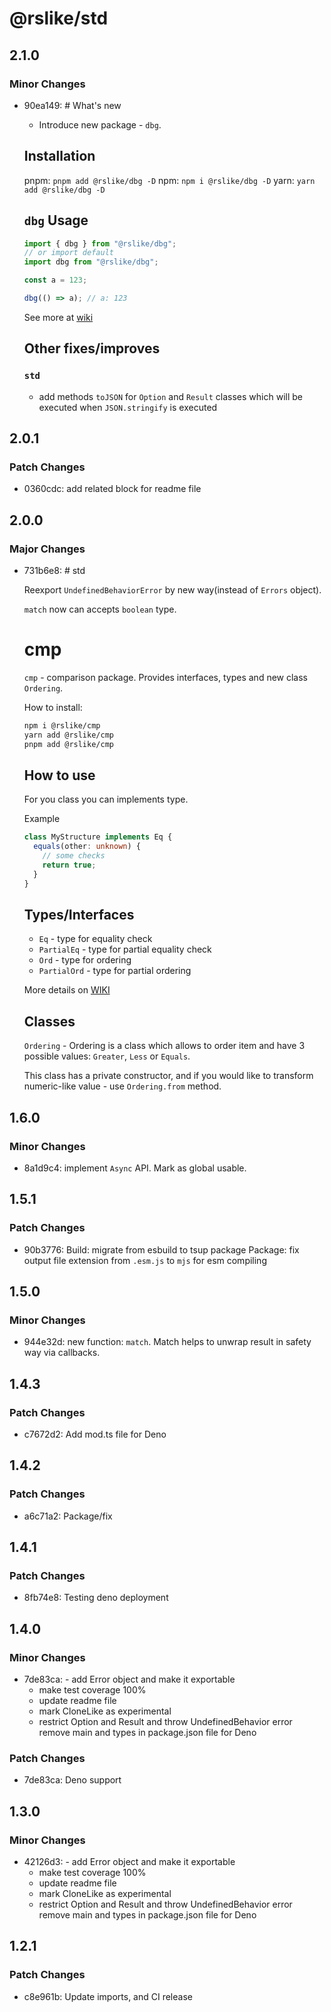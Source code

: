 # @rslike/std

## 2.1.0

### Minor Changes

- 90ea149: # What's new

  - Introduce new package - `dbg`.

  ## Installation

  pnpm:
  `pnpm add @rslike/dbg -D`
  npm:
  `npm i @rslike/dbg -D`
  yarn:
  `yarn add @rslike/dbg -D`

  ## `dbg` Usage

  ```ts
  import { dbg } from "@rslike/dbg";
  // or import default
  import dbg from "@rslike/dbg";

  const a = 123;

  dbg(() => a); // a: 123
  ```

  See more at [wiki](https://github.com/vitalics/rslike/wiki/Debug)

  ## Other fixes/improves

  ### `std`

  - add methods `toJSON` for `Option` and `Result` classes which will be executed when `JSON.stringify` is executed

## 2.0.1

### Patch Changes

- 0360cdc: add related block for readme file

## 2.0.0

### Major Changes

- 731b6e8: # std

  Reexport `UndefinedBehaviorError` by new way(instead of `Errors` object).

  `match` now can accepts `boolean` type.

  # cmp

  `cmp` - comparison package. Provides interfaces, types and new class `Ordering`.

  How to install:

  ```bash
  npm i @rslike/cmp
  yarn add @rslike/cmp
  pnpm add @rslike/cmp
  ```

  ## How to use

  For you class you can implements type.

  Example

  ```ts
  class MyStructure implements Eq {
    equals(other: unknown) {
      // some checks
      return true;
    }
  }
  ```

  ## Types/Interfaces

  - `Eq` - type for equality check
  - `PartialEq` - type for partial equality check
  - `Ord` - type for ordering
  - `PartialOrd` - type for partial ordering

  More details on [WIKI](https://github.com/vitalics/rslike/wiki/Eq)

  ## Classes

  `Ordering` - Ordering is a class which allows to order item and have 3 possible values: `Greater`, `Less` or `Equals`.

  This class has a private constructor, and if you would like to transform numeric-like value - use `Ordering.from` method.

## 1.6.0

### Minor Changes

- 8a1d9c4: implement `Async` API. Mark as global usable.

## 1.5.1

### Patch Changes

- 90b3776: Build: migrate from esbuild to tsup package
  Package: fix output file extension from `.esm.js` to `mjs` for esm compiling

## 1.5.0

### Minor Changes

- 944e32d: new function: `match`. Match helps to unwrap result in safety way via callbacks.

## 1.4.3

### Patch Changes

- c7672d2: Add mod.ts file for Deno

## 1.4.2

### Patch Changes

- a6c71a2: Package/fix

## 1.4.1

### Patch Changes

- 8fb74e8: Testing deno deployment

## 1.4.0

### Minor Changes

- 7de83ca: - add Error object and make it exportable
  - make test coverage 100%
  - update readme file
  - mark CloneLike as experimental
  - restrict Option and Result and throw UndefinedBehavior error remove main and types in package.json file for Deno

### Patch Changes

- 7de83ca: Deno support

## 1.3.0

### Minor Changes

- 42126d3: - add Error object and make it exportable
  - make test coverage 100%
  - update readme file
  - mark CloneLike as experimental
  - restrict Option and Result and throw UndefinedBehavior error remove main and types in package.json file for Deno

## 1.2.1

### Patch Changes

- c8e961b: Update imports, and CI release
